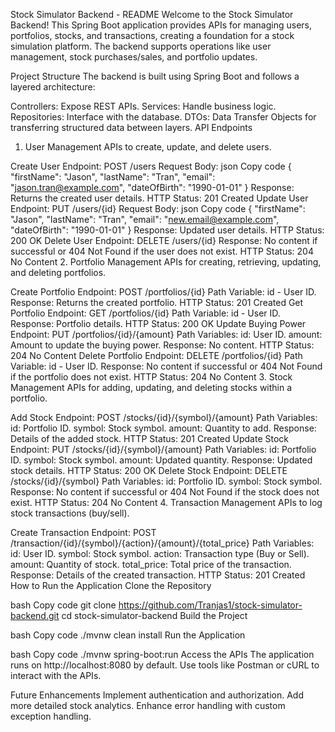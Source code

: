 Stock Simulator Backend - README
Welcome to the Stock Simulator Backend! This Spring Boot application provides APIs for managing users, portfolios, stocks, and transactions, creating a foundation for a stock simulation platform. The backend supports operations like user management, stock purchases/sales, and portfolio updates.

Project Structure
The backend is built using Spring Boot and follows a layered architecture:

Controllers: Expose REST APIs.
Services: Handle business logic.
Repositories: Interface with the database.
DTOs: Data Transfer Objects for transferring structured data between layers.
API Endpoints
1. User Management
APIs to create, update, and delete users.

Create User
Endpoint: POST /users
Request Body:
json
Copy code
{
    "firstName": "Jason",
    "lastName": "Tran",
    "email": "jason.tran@example.com",
    "dateOfBirth": "1990-01-01"
}
Response: Returns the created user details.
HTTP Status: 201 Created
Update User
Endpoint: PUT /users/{id}
Request Body:
json
Copy code
{
    "firstName": "Jason",
    "lastName": "Tran",
    "email": "new.email@example.com",
    "dateOfBirth": "1990-01-01"
}
Response: Updated user details.
HTTP Status: 200 OK
Delete User
Endpoint: DELETE /users/{id}
Response: No content if successful or 404 Not Found if the user does not exist.
HTTP Status: 204 No Content
2. Portfolio Management
APIs for creating, retrieving, updating, and deleting portfolios.

Create Portfolio
Endpoint: POST /portfolios/{id}
Path Variable: id - User ID.
Response: Returns the created portfolio.
HTTP Status: 201 Created
Get Portfolio
Endpoint: GET /portfolios/{id}
Path Variable: id - User ID.
Response: Portfolio details.
HTTP Status: 200 OK
Update Buying Power
Endpoint: PUT /portfolios/{id}/{amount}
Path Variables:
id: User ID.
amount: Amount to update the buying power.
Response: No content.
HTTP Status: 204 No Content
Delete Portfolio
Endpoint: DELETE /portfolios/{id}
Path Variable: id - User ID.
Response: No content if successful or 404 Not Found if the portfolio does not exist.
HTTP Status: 204 No Content
3. Stock Management
APIs for adding, updating, and deleting stocks within a portfolio.

Add Stock
Endpoint: POST /stocks/{id}/{symbol}/{amount}
Path Variables:
id: Portfolio ID.
symbol: Stock symbol.
amount: Quantity to add.
Response: Details of the added stock.
HTTP Status: 201 Created
Update Stock
Endpoint: PUT /stocks/{id}/{symbol}/{amount}
Path Variables:
id: Portfolio ID.
symbol: Stock symbol.
amount: Updated quantity.
Response: Updated stock details.
HTTP Status: 200 OK
Delete Stock
Endpoint: DELETE /stocks/{id}/{symbol}
Path Variables:
id: Portfolio ID.
symbol: Stock symbol.
Response: No content if successful or 404 Not Found if the stock does not exist.
HTTP Status: 204 No Content
4. Transaction Management
APIs to log stock transactions (buy/sell).

Create Transaction
Endpoint: POST /transaction/{id}/{symbol}/{action}/{amount}/{total_price}
Path Variables:
id: User ID.
symbol: Stock symbol.
action: Transaction type (Buy or Sell).
amount: Quantity of stock.
total_price: Total price of the transaction.
Response: Details of the created transaction.
HTTP Status: 201 Created
How to Run the Application
Clone the Repository

bash
Copy code
git clone https://github.com/Tranjas1/stock-simulator-backend.git
cd stock-simulator-backend
Build the Project

bash
Copy code
./mvnw clean install
Run the Application

bash
Copy code
./mvnw spring-boot:run
Access the APIs The application runs on http://localhost:8080 by default. Use tools like Postman or cURL to interact with the APIs.

Future Enhancements
Implement authentication and authorization.
Add more detailed stock analytics.
Enhance error handling with custom exception handling.
